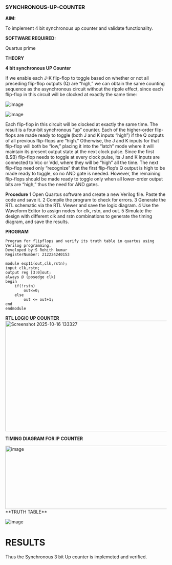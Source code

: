 ### SYNCHRONOUS-UP-COUNTER

**AIM:**

To implement 4 bit synchronous up counter and validate functionality.

**SOFTWARE REQUIRED:**

Quartus prime

**THEORY**

**4 bit synchronous UP Counter**

If we enable each J-K flip-flop to toggle based on whether or not all preceding flip-flop outputs (Q) are “high,” we can obtain the same counting sequence as the asynchronous circuit without the ripple effect, since each flip-flop in this circuit will be clocked at exactly the same time:

![image](https://github.com/naavaneetha/SYNCHRONOUS-UP-COUNTER/assets/154305477/d5db3fa0-e413-404c-b80e-b2f39d82e7e8)


![image](https://github.com/naavaneetha/SYNCHRONOUS-UP-COUNTER/assets/154305477/52cb61eb-d04b-442d-810c-31185a68410b)

Each flip-flop in this circuit will be clocked at exactly the same time.
The result is a four-bit synchronous “up” counter. Each of the higher-order flip-flops are made ready to toggle (both J and K inputs “high”) if the Q outputs of all previous flip-flops are “high.”
Otherwise, the J and K inputs for that flip-flop will both be “low,” placing it into the “latch” mode where it will maintain its present output state at the next clock pulse.
Since the first (LSB) flip-flop needs to toggle at every clock pulse, its J and K inputs are connected to Vcc or Vdd, where they will be “high” all the time.
The next flip-flop need only “recognize” that the first flip-flop’s Q output is high to be made ready to toggle, so no AND gate is needed.
However, the remaining flip-flops should be made ready to toggle only when all lower-order output bits are “high,” thus the need for AND gates.

**Procedure**
1 Open Quartus software and create a new Verilog file. Paste the code and save it.
2 Compile the program to check for errors.
3 Generate the RTL schematic via the RTL Viewer and save the logic diagram.
4 Use the Waveform Editor to assign nodes for clk, rstn, and out.
5 Simulate the design with different clk and rstn combinations to generate the timing diagram, and save the results.

**PROGRAM**
```
Program for flipflops and verify its truth table in quartus using Verilog programming. 
Developed by:S Rohith kumar
RegisterNumber: 212224240153
```
```
module exp11(out,clk,rstn);
input clk,rstn;
output reg [3:0]out;
always @ (posedge clk)
begin
	if(!rstn)
		out<=0;
	else
		out <= out+1;
end
endmodule
```
**RTL LOGIC UP COUNTER**
<img width="973" height="344" alt="Screenshot 2025-10-16 133327" src="https://github.com/user-attachments/assets/2f673bff-0e93-4d99-a8f4-fae2c093f237" />

**TIMING DIAGRAM FOR IP COUNTER**

<img width="1895" height="197" alt="image" src="https://github.com/user-attachments/assets/2ff5959d-b919-4837-b31b-3d1a7976b46c" />
**TRUTH TABLE**

![image](https://github.com/user-attachments/assets/0fb8b9e7-90ef-4bd0-ad9c-264bcf904281)

# RESULTS

Thus the Synchronous 3 bit Up counter is implemeted and verified.
